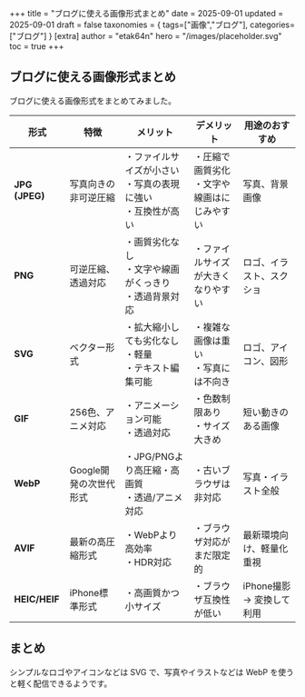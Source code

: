 +++
title = "ブログに使える画像形式まとめ"
date = 2025-09-01
updated = 2025-09-01
draft = false
taxonomies = { tags=["画像","ブログ"], categories=["ブログ"] }
[extra]
author = "etak64n"
hero = "/images/placeholder.svg"
toc = true
+++

<!-- more -->

## ブログに使える画像形式まとめ

ブログに使える画像形式をまとめてみました。　

| 形式             | 特徴             | メリット                                 | デメリット                     | 用途のおすすめ           |
| -------------- | -------------- | ------------------------------------ | ------------------------- | ----------------- |
| **JPG (JPEG)** | 写真向きの非可逆圧縮     | ・ファイルサイズが小さい<br>・写真の表現に強い<br>・互換性が高い | ・圧縮で画質劣化<br>・文字や線画はにじみやすい | 写真、背景画像           |
| **PNG**        | 可逆圧縮、透過対応      | ・画質劣化なし<br>・文字や線画がくっきり<br>・透過背景対応    | ・ファイルサイズが大きくなりやすい         | ロゴ、イラスト、スクショ      |
| **SVG**        | ベクター形式         | ・拡大縮小しても劣化なし<br>・軽量<br>・テキスト編集可能     | ・複雑な画像は重い<br>・写真には不向き     | ロゴ、アイコン、図形        |
| **GIF**        | 256色、アニメ対応     | ・アニメーション可能<br>・透過対応                  | ・色数制限あり<br>・サイズ大きめ        | 短い動きのある画像         |
| **WebP**       | Google開発の次世代形式 | ・JPG/PNGより高圧縮・高画質<br>・透過/アニメ対応       | ・古いブラウザは非対応               | 写真・イラスト全般         |
| **AVIF**       | 最新の高圧縮形式       | ・WebPより高効率<br>・HDR対応                 | ・ブラウザ対応がまだ限定的             | 最新環境向け、軽量化重視      |
| **HEIC/HEIF**  | iPhone標準形式     | ・高画質かつ小サイズ                           | ・ブラウザ互換性が低い               | iPhone撮影 → 変換して利用 |

## まとめ

シンプルなロゴやアイコンなどは SVG で、写真やイラストなどは WebP を使うと軽く配信できるようです。